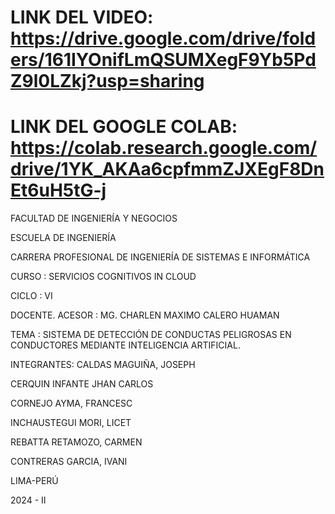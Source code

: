 # LINK DEL VIDEO: https://drive.google.com/drive/folders/161IYOnifLmQSUMXegF9Yb5PdZ9l0LZkj?usp=sharing
# LINK DEL GOOGLE COLAB: https://colab.research.google.com/drive/1YK_AKAa6cpfmmZJXEgF8DnEt6uH5tG-j

FACULTAD DE INGENIERÍA Y NEGOCIOS

ESCUELA DE INGENIERÍA

CARRERA PROFESIONAL DE INGENIERÍA DE SISTEMAS E INFORMÁTICA

CURSO : SERVICIOS COGNITIVOS IN CLOUD

CICLO : VI

DOCENTE. ACESOR : MG. CHARLEN MAXIMO CALERO HUAMAN

TEMA : SISTEMA DE DETECCIÓN DE CONDUCTAS PELIGROSAS EN CONDUCTORES MEDIANTE INTELIGENCIA ARTIFICIAL.

INTEGRANTES:
CALDAS MAGUIÑA, JOSEPH

CERQUIN INFANTE JHAN CARLOS

CORNEJO AYMA, FRANCESC

INCHAUSTEGUI MORI, LICET

REBATTA RETAMOZO, CARMEN

CONTRERAS GARCIA, IVANI

LIMA-PERÚ

2024 - II
